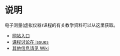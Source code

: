 # 说明

电子测量(虚拟仪器)课程的有关教学资料可以从这里获取。

* [网站入口](http://o.iee.io/vi-course)
* [课程讨论在 issues](https://github.com/su-da/vi-course/issues)
* [其他信息请见 Wiki](https://github.com/su-da/vi-course/wiki)
